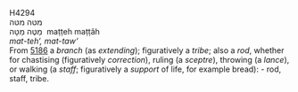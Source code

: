 <body>
  <p>H4294<br>  מטּה    מטּה  <br> מַטֶּה  מַטָּה  ‎  maṭṭeh  maṭṭâh  <br><i>mat-teh‘,</i> <i>mat-taw‘ </i><br>From <a href="h5186.htm">5186</a>  a <i>branch</i> (as <i>extending</i>); figuratively a <i>tribe</i>; also a <i>rod</i>, whether for chastising (figuratively <i>correction</i>), ruling (a <i>sceptre</i>), throwing (a <i>lance</i>), or walking (a <i>staff</i>; figuratively a <i>support</i> of life, for example bread): - rod, staff, tribe.<br></p>
 </body>